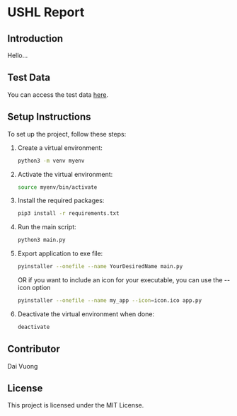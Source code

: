 # USHL Report

## Introduction

Hello...

## Test Data

You can access the test data [here](https://drive.google.com/drive/folders/1k5DFcgBe62dAvTToKlrrdpJElkOn78Sk?usp=sharing).

## Setup Instructions

To set up the project, follow these steps:

1. Create a virtual environment:
    ```bash
    python3 -m venv myenv
    ```

2. Activate the virtual environment:
    ```bash
    source myenv/bin/activate
    ```

3. Install the required packages:
    ```bash
    pip3 install -r requirements.txt
    ```

4. Run the main script:
    ```bash
    python3 main.py
    ```
    
5. Export application to exe file:
    ```bash
    pyinstaller --onefile --name YourDesiredName main.py
    ```
    OR if you want to include an icon for your executable, you can use the --icon option
    ```bash
   pyinstaller --onefile --name my_app --icon=icon.ico app.py
    ```
    
6. Deactivate the virtual environment when done:
    ```bash
    deactivate
    ```

## Contributor

Dai Vuong

## License

This project is licensed under the MIT License.
